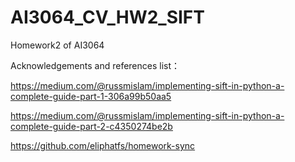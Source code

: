 # AI3064_CV_HW2_SIFT
 Homework2 of AI3064
 
Acknowledgements and references list：

https://medium.com/@russmislam/implementing-sift-in-python-a-complete-guide-part-1-306a99b50aa5

https://medium.com/@russmislam/implementing-sift-in-python-a-complete-guide-part-2-c4350274be2b

https://github.com/eliphatfs/homework-sync
